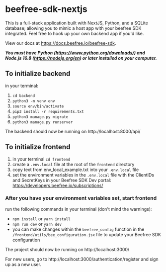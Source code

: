 # beefree-sdk-nextjs
This is a full-stack application built with NextJS, Python, and a SQLite database; allowing you to mimic a host app with your beefree SDK integrated. Feel free to hook up your own backend app if you'd like.

View our docs at https://docs.beefree.io/beefree-sdk.

***You must have Python (https://www.python.org/downloads/) and Node.js 16.8 (https://nodejs.org/en) or later installed on your computer.***

## To initialize backend
in your terminal:
1. `cd backend`
2. `python3 -m venv env`
3. `source env/bin/activate`
4. `pip3 install -r requirements.txt`
5. `python3 manage.py migrate`
6. `python3 manage.py runserver`

The backend should now be running on http://localhost:8000/api/

## To initialize frontend
1. in your terminal `cd frontend`
2. create a `.env.local` file at the root of the `frontend` directory
3. copy text from env_local_example.txt into your `.env.local` file
4. set the environment variables in the `.env.local` file with the ClientIDs and SecretKeys in your Beefree SDK Dev portal: https://developers.beefree.io/subscriptions/

### After you have your environment variables set, start frontend
run the following commands in your terminal (don't mind the warnings):
- `npm install` or `yarn install`
- `npm run dev` or `yarn dev`
- you can make changes within the `beefree_config` function in the `/frontend/utils/bee_configuration.jsx` file to update your Beefree SDK configuration

The project should now be running on http://localhost:3000/

For new users, go to http://localhost:3000/authentication/register and sign up as a new user.
